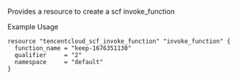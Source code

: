 Provides a resource to create a scf invoke_function

Example Usage

```hcl
resource "tencentcloud_scf_invoke_function" "invoke_function" {
  function_name = "keep-1676351130"
  qualifier     = "2"
  namespace     = "default"
}
```
